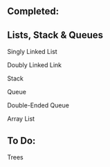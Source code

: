 Completed:
-----------------------------------------
Lists, Stack & Queues
-----------------------------
Singly Linked List

Doubly Linked Link

Stack

Queue

Double-Ended Queue

Array List

To Do:
-----------------------------------------
Trees
